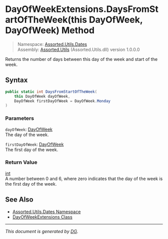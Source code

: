 ﻿# DayOfWeekExtensions.DaysFromStartOfTheWeek(this DayOfWeek, DayOfWeek) Method

> Namespace: [Assorted.Utils.Dates](index.md#assortedutilsdates-namespace)\
> Assembly: [Assorted.Utils](index.md) (Assorted.Utils.dll) version 1.0.0.0

Returns the number of days between this day of the week and start of the week.

## Syntax

```csharp
public static int DaysFromStartOfTheWeek(
    this DayOfWeek dayOfWeek, 
    DayOfWeek firstDayOfWeek = DayOfWeek.Monday
)
```

### Parameters

`dayOfWeek`: [DayOfWeek](https://docs.microsoft.com/en-us/dotnet/api/system.dayofweek)\
The day of the week.

`firstDayOfWeek`: [DayOfWeek](https://docs.microsoft.com/en-us/dotnet/api/system.dayofweek)\
The first day of the week.

### Return Value

[int](https://docs.microsoft.com/en-us/dotnet/api/system.int32)\
A number between 0 and 6, where zero indicates that the day of the week is the first day of the week.

## See Also

- [Assorted.Utils.Dates Namespace](index.md#assortedutilsdates-namespace)
- [DayOfWeekExtensions Class](Assorted.Utils.Dates.DayOfWeekExtensions.md)

---

_This document is generated by [DG](https://github.com/Khojasteh/dg)._
